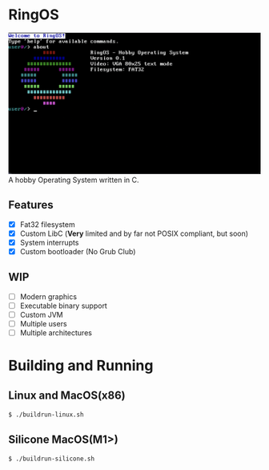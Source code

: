 
# RingOS
![Demo Image](demo.png)
A hobby Operating System written in C.

## Features

 - [X] Fat32 filesystem
 - [X] Custom LibC (**Very** limited and by far not POSIX compliant, but soon)
 - [X] System interrupts
 - [X] Custom bootloader (No Grub Club)

## WIP
- [ ] Modern graphics
- [ ] Executable binary support
- [ ] Custom JVM
- [ ] Multiple users
- [ ] Multiple architectures

# Building and Running
## Linux and MacOS(x86)
```console
$ ./buildrun-linux.sh
```

## Silicone MacOS(M1>)
```console
$ ./buildrun-silicone.sh
```
